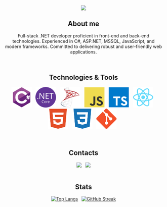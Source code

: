 <div align="center"> 
<img src="https://media.giphy.com/media/cIn5fTcjnKhStIeAef/giphy.gif" width="100" align="center"/>  

  
##   About me
  Full-stack .NET developer proficient in front-end and back-end technologies. Experienced in C#, ASP.NET, MSSQL, JavaScript, and modern frameworks. Committed to delivering robust and user-friendly web applications.  
  
<br />
   
## Technologies & Tools

<img src="https://github.com/devicons/devicon/blob/master/icons/csharp/csharp-original.svg" width="65" /> &nbsp;
<img src="https://github.com/devicons/devicon/blob/master/icons/dotnetcore/dotnetcore-original.svg" width="65" /> &nbsp;
<img src="https://github.com/devicons/devicon/blob/master/icons/microsoftsqlserver/microsoftsqlserver-original.svg" width="65"/> &nbsp;
<img src="https://github.com/devicons/devicon/blob/master/icons/javascript/javascript-original.svg" width="65"/> &nbsp;
<img src="https://github.com/devicons/devicon/blob/master/icons/typescript/typescript-original.svg" width="65" /> &nbsp;
<img src="https://github.com/devicons/devicon/blob/master/icons/react/react-original.svg" width="65" /> &nbsp;
<img src="https://github.com/devicons/devicon/blob/master/icons/html5/html5-plain.svg" width="65"/> &nbsp;
<img src="https://github.com/devicons/devicon/blob/master/icons/css3/css3-plain.svg" width="65" /> &nbsp;
<img src="https://github.com/devicons/devicon/blob/master/icons/git/git-original.svg" width="65" /> &nbsp;



<br />

## Contacts
<div>
<a href="https://www.linkedin.com/in/darinpenchev" target="_blank"><img src="https://upload.wikimedia.org/wikipedia/commons/thumb/8/81/LinkedIn_icon.svg/2048px-LinkedIn_icon.svg.png" width="65" /></a> &nbsp;
<a href="mailto:darin.penchev420@gmail.com"><img src="https://cdn-icons-png.flaticon.com/512/281/281769.png" width="65" /></a>
</div>

<br />

## Stats

[![Top Langs](https://github-readme-stats.vercel.app/api/top-langs/?username=dante2302&layout=donut)](https://github.com/anuraghazra/github-readme-stats) &nbsp;
[![GitHub Streak](https://streak-stats.demolab.com?user=dante2302)](https://git.io/streak-stats)



